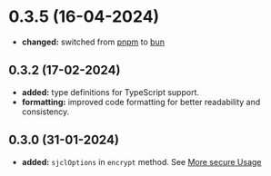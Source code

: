 # 0.3.5 (16-04-2024)

- **changed:** switched from [pnpm](https://pnpm.io/) to [bun](https://bun.sh/)

## 0.3.2 (17-02-2024)

- **added:** type definitions for TypeScript support.
- **formatting:** improved code formatting for better readability and consistency.

## 0.3.0 (31-01-2024)

- **added:** `sjclOptions` in `encrypt` method. See [More secure Usage](https://www.npmjs.com/package/jssign#more-secure-usage)
